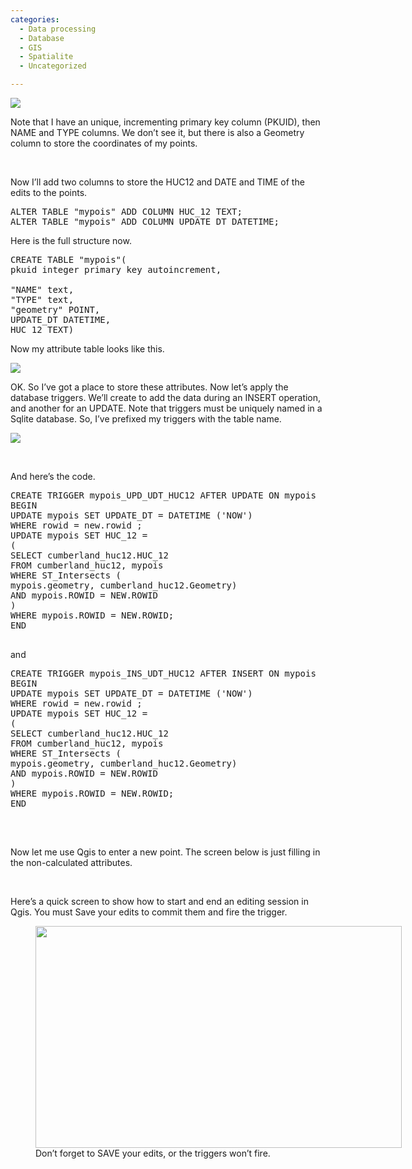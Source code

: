 ```yaml
---
categories:
  - Data processing
  - Database
  - GIS
  - Spatialite
  - Uncategorized

---
```



![][1] 

Note that I have an unique, incrementing primary key column (PKUID), then NAME and TYPE columns. We don&#8217;t see it, but there is also a Geometry column to store the coordinates of my points.

&nbsp;

Now I&#8217;ll add two columns to store the HUC12 and DATE and TIME of the edits to the points.

<pre class="lang:sql decode:1 " >ALTER TABLE "mypois" ADD COLUMN HUC_12 TEXT;
ALTER TABLE "mypois" ADD COLUMN UPDATE_DT DATETIME; </pre>

Here is the full structure now.

<pre class="lang:sql decode:1 " >CREATE TABLE "mypois"(
pkuid integer primary key autoincrement,

"NAME" text,
"TYPE" text,
"geometry" POINT,
UPDATE_DT DATETIME,
HUC_12 TEXT)
</pre>

Now my attribute table looks like this.

![][2] 

OK. So I&#8217;ve got a place to store these attributes. Now let&#8217;s apply the database triggers. We&#8217;ll create to add the data during an INSERT operation, and another for an UPDATE. Note that triggers must be uniquely named in a Sqlite database. So, I&#8217;ve prefixed my triggers with the table name.

![][3] 

&nbsp;

And here&#8217;s the code.

<pre class="lang:sql decode:1 " >CREATE TRIGGER mypois_UPD_UDT_HUC12 AFTER UPDATE ON mypois
BEGIN
UPDATE mypois SET UPDATE_DT = DATETIME ('NOW')
WHERE rowid = new.rowid ;
UPDATE mypois SET HUC_12 =
(
SELECT cumberland_huc12.HUC_12
FROM cumberland_huc12, mypois
WHERE ST_Intersects (
mypois.geometry, cumberland_huc12.Geometry)
AND mypois.ROWID = NEW.ROWID
)
WHERE mypois.ROWID = NEW.ROWID;
END

</pre>

and

<pre class="lang:sql decode:1 " >CREATE TRIGGER mypois_INS_UDT_HUC12 AFTER INSERT ON mypois
BEGIN
UPDATE mypois SET UPDATE_DT = DATETIME ('NOW')
WHERE rowid = new.rowid ;
UPDATE mypois SET HUC_12 =
(
SELECT cumberland_huc12.HUC_12
FROM cumberland_huc12, mypois
WHERE ST_Intersects (
mypois.geometry, cumberland_huc12.Geometry)
AND mypois.ROWID = NEW.ROWID
)
WHERE mypois.ROWID = NEW.ROWID;
END

</pre>

&nbsp;

Now let me use Qgis to enter a new point. The screen below is just filling in the non-calculated attributes.

&nbsp;


Here&#8217;s a quick screen to show how to start and end an editing session in Qgis. You must Save your edits to commit them and fire the trigger.

<figure style="width: 586px" class="wp-caption alignnone"><img loading="lazy" alt="" src="http://northredoubt.com/n/wp-content/uploads/2012/10/101912_0507_Spatialitea5.png" width="586" height="355" /><figcaption class="wp-caption-text">Don&#8217;t forget to SAVE your edits, or the triggers won&#8217;t fire.</figcaption></figure>


&nbsp;

&nbsp;

 [1]: http://northredoubt.com/n/wp-content/uploads/2012/10/101912_0507_Spatialitea1.png
 [2]: http://northredoubt.com/n/wp-content/uploads/2012/10/101912_0507_Spatialitea2.png
 [3]: http://northredoubt.com/n/wp-content/uploads/2012/10/101912_0507_Spatialitea3.png
